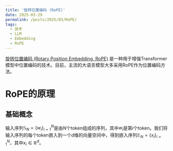 ```yaml
---
title: '旋转位置编码 (RoPE)'
date: 2025-03-29
permalink: /posts/2025/03/RoPE/
tags:
  - 技术
  - LLM
  - Embedding
  - RoPE
---
```


[旋转位置编码 (Rotary Position Embedding, RoPE)](https://arxiv.org/pdf/2104.09864) 是一种用于增强Transformer模型中位置编码的技术。目前，主流的大语言模型大多采用RoPE作为位置编码方法。

# RoPE的原理

## 基础概念

输入序列$\mathbb{S}_N = \{w_i \}_{i=1}^N$是由$N$个token组成的序列，其中$w_i$是第$i$个token。我们将输入序列的每个token嵌入到一个$d$维的向量空间中，得到嵌入序列$\mathbb{E}_N = \{x_i \}_{i=1}^N$，其中$x_i \in \mathbb{R}^d$。